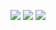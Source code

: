 ![](https://i.niupic.com/images/2017/09/23/5uOcTs.png)
![](https://i.niupic.com/images/2017/09/23/e95WX0.png)
![](https://i.niupic.com/images/2017/09/23/5KL2N9.png)

